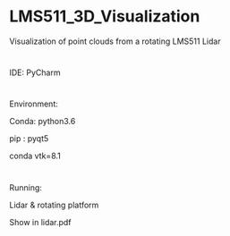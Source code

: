 # LMS511_3D_Visualization
Visualization of point clouds from a rotating LMS511 Lidar
#
IDE: PyCharm
#
Environment:

Conda: python3.6

pip : pyqt5

conda vtk=8.1

#
Running:

Lidar & rotating platform

Show in lidar.pdf

